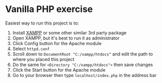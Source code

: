 # Vanilla PHP exercise
Easiest way to run this project is to:
1. Install [XAMPP](https://www.apachefriends.org/download.html) or some other similar 3rd party package
2. Open XAMPP, but it's best to run it as administrator
3. Click Config button for the Apache module
4. Select `httpd.conf`
5. Scroll down to `DocumentRoot "C:/xampp/htdocs"` and edit the path to where you placed this project
6. Do the same for `<Directory "C:/xampp/htdocs">` then save changes
7. Click the Start button for the Apache module
8. Go to your browser then type `localhost/index.php` in the address bar
